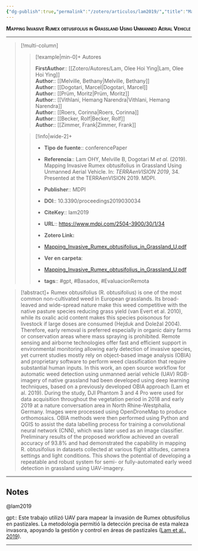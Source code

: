 ```yaml
---
{"dg-publish":true,"permalink":"/zotero/articulos/lam2019/","title":"Mapping Invasive Rumex obtusifolius in Grassland Using Unmanned Aerial Vehicle","tags":["#zotero"]}
---
```



<span style="font-variant:small-caps; font-weight: bold;">Mapping Invasive Rumex obtusifolius in Grassland Using Unmanned Aerial Vehicle</span>

---


> [!multi-column]
>
>> [!example|min-0]+ Autores
>> 
>> **FirstAuthor**:: [[Zotero/Autores/Lam, Olee Hoi Ying\|Lam, Olee Hoi Ying]]  
>> **Author**:: [[Melville, Bethany\|Melville, Bethany]]  
>> **Author**:: [[Dogotari, Marcel\|Dogotari, Marcel]]  
>> **Author**:: [[Prüm, Moritz\|Prüm, Moritz]]  
>> **Author**:: [[Vithlani, Hemang Narendra\|Vithlani, Hemang Narendra]]  
>> **Author**:: [[Roers, Corinna\|Roers, Corinna]]  
>> **Author**:: [[Becker, Rolf\|Becker, Rolf]]  
>> **Author**:: [[Zimmer, Frank\|Zimmer, Frank]]  
 >
>
>> [!info|wide-2]+
>>
>> - **Tipo de fuente**:: conferencePaper
>> - **Referencia**:: Lam OHY, Melville B, Dogotari M _et al._ (2019). Mapping Invasive Rumex obtusifolius in Grassland Using Unmanned Aerial Vehicle. In: _TERRAenVISION 2019_, 34. Presented at the TERRAenVISION 2019. MDPI. 
>> -  **Publisher**:: MDPI
>> - **DOI**:: 10.3390/proceedings2019030034
>> - **CiteKey**:: lam2019
>> - **URL**:: https://www.mdpi.com/2504-3900/30/1/34
>> - **Zotero Link:** 
>> - [Mapping_Invasive_Rumex_obtusifolius_in_Grassland_U.pdf](zotero://select/library/items/DEEDBLYY)
>>
>> - **Ver en carpeta**: 
>> - [Mapping_Invasive_Rumex_obtusifolius_in_Grassland_U.pdf](file://J:\OneDrive\Articulos\Mapping_Invasive_Rumex_obtusifolius_in_Grassland_U.pdf)
>> - **tags**:: #gpt, #Basados, #EvaluacionRemota



> [!abstract]+ 
>Rumex obtusifolius (R. obtusifolius) is one of the most common non-cultivated weed in European grasslands. Its broad-leaved and wide-spread nature make this weed competitive with the native pasture species reducing grass yield (van Evert et al. 2010), while its oxalic acid content makes this species poisonous for livestock if large doses are consumed (Hejduk and Doležal 2004). Therefore, early removal is preferred especially in organic dairy farms or conservation areas where mass spraying is prohibited. Remote sensing and airborne technologies offer fast and efficient support in environmental monitoring allowing early detection of invasive species, yet current studies mostly rely on object-based image analysis (OBIA) and proprietary software to perform weed classification that require substantial human inputs. In this work, an open source workflow for automatic weed detection using unmanned aerial vehicle (UAV) RGB-imagery of native grassland had been developed using deep learning techniques, based on a previously developed OBIA approach (Lam et al. 2019). During the study, DJI Phantom 3 and 4 Pro were used for data acquisition throughout the vegetation period in 2018 and early 2019 at a nature conversation area in North Rhine-Westphalia, Germany. Images were processed using OpenDroneMap to produce orthomosaics. OBIA methods were then performed using Python and QGIS to assist the data labelling process for training a convolutional neural network (CNN), which was later used as an image classifier. Preliminary results of the proposed workflow achieved an overall accuracy of 93.8% and had demonstrated the capability in mapping R. obtusifolius in datasets collected at various flight altitudes, camera settings and light conditions. This shows the potential of developing a repeatable and robust system for semi- or fully-automated early weed detection in grassland using UAV-imagery.


--- 

## Notes

@lam2019

gpt:: Este trabajo utilizó UAV para mapear la invasión de Rumex obtusifolius en pastizales. La metodología permitió la detección precisa de esta maleza invasora, apoyando la gestión y control en áreas de pastizales ([Lam et al., 2019](zotero://select/library/items/GFAWKVBW)).






---







